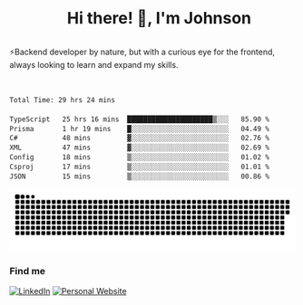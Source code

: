 <div id="user-content-toc">
  <ul align="center">
    <summary><h1 style="display: inline-block">Hi there! 👋, I'm Johnson</h1></summary>
  </ul>
</div>

⚡Backend developer by nature, but with a curious eye for the frontend, always looking to learn and expand my skills.

<br>


<!--START_SECTION:waka-->

```txt
Total Time: 29 hrs 24 mins

TypeScript   25 hrs 16 mins  █████████████████████▒░░░   85.90 %
Prisma       1 hr 19 mins    █░░░░░░░░░░░░░░░░░░░░░░░░   04.49 %
C#           48 mins         ▓░░░░░░░░░░░░░░░░░░░░░░░░   02.76 %
XML          47 mins         ▓░░░░░░░░░░░░░░░░░░░░░░░░   02.69 %
Config       18 mins         ▒░░░░░░░░░░░░░░░░░░░░░░░░   01.02 %
Csproj       17 mins         ▒░░░░░░░░░░░░░░░░░░░░░░░░   01.01 %
JSON         15 mins         ▒░░░░░░░░░░░░░░░░░░░░░░░░   00.86 %
```

<!--END_SECTION:waka-->

<picture>
  <source  srcset="https://github.com/joshwambere/joshwambere/blob/output/github-contribution-grid-snake-dark.svg?palette=github-dark">
  <source  srcset="https://github.com/joshwambere/joshwambere/blob/output/github-contribution-grid-snake.svg">
  <img alt="github contribution grid snake animation" src="https://github.com/joshwambere/joshwambere/blob/output/github-contribution-grid-snake.svg">
</picture>

### Find me
<a href="https://www.linkedin.com/in/dusabe-johnson" target="_blank"><img src="https://img.shields.io/badge/LinkedIn-%230077B5.svg?&style=flat&logo=linkedin&logoColor=white" alt="LinkedIn"></a>
‎‎ [![Personal Website](https://img.shields.io/badge/visit-Johnsonis.me-blue)](https://johnsonis.me/)
